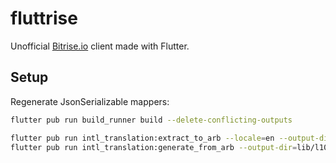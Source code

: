 # fluttrise

Unofficial [Bitrise.io](https://bitrise.io) client made with Flutter. 

## Setup
Regenerate JsonSerializable mappers:
```bash
flutter pub run build_runner build --delete-conflicting-outputs
```

```bash
flutter pub run intl_translation:extract_to_arb --locale=en --output-dir=lib/l10n/generated lib/main.dart
flutter pub run intl_translation:generate_from_arb --output-dir=lib/l10n/generated --no-use-deferred-loading lib/main.dart lib/l10n/generated/intl_*.arb
```